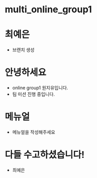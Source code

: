 # multi_online_group1

# 최예은
- 브랜치 생성

# 안녕하세요
- online group1 원지유입니다.
- 팀 미션 진행 중입니다.

# 메뉴얼
- 메뉴얼을 작성해주세요

# 다들 수고하셨습니다!
- 최예은